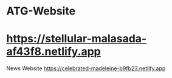 # ATG-Website
# https://stellular-malasada-af43f8.netlify.app
News Website
https://celebrated-madeleine-b9fb23.netlify.app

